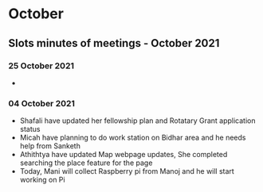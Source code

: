 # October&#x20;

## Slots minutes of meetings - October 2021

### 25 October 2021

*

### 04 October 2021

* Shafali have updated her fellowship plan and Rotatary Grant application status
* Micah have planning to do work station on Bidhar area and he needs help from Sanketh
* Athithtya have updated Map webpage updates, She completed searching the place feature for the page
* Today, Mani will collect Raspberry pi from Manoj and he will start working on Pi
